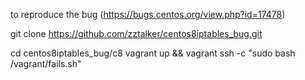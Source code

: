 to reproduce the bug (https://bugs.centos.org/view.php?id=17478)

git clone https://github.com/zztalker/centos8iptables_bug.git

cd centos8iptables_bug/c8
vagrant up && vagrant ssh -c "sudo bash /vagrant/fails.sh"
